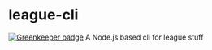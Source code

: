 # league-cli

[![Greenkeeper badge](https://badges.greenkeeper.io/maxjoehnk/league-cli.svg)](https://greenkeeper.io/)
A Node.js based cli for league stuff
